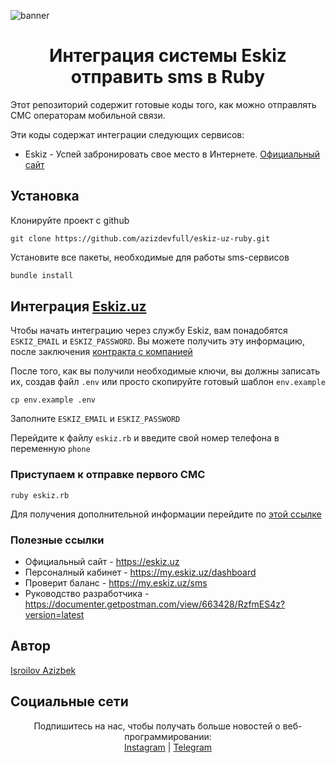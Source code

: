 ![banner](https://i.postimg.cc/zfkFXrK2/Azizdev-1-2.png "banner")

<div align="center">
<h1>Интеграция системы Eskiz отправить sms в Ruby</h1>
</div>

Этот репозиторий содержит готовые коды того, как можно отправлять СМС операторам мобильной связи. 

Эти коды содержат интеграции следующих сервисов:
- Eskiz - Успей забронировать свое место в Интернете. [Официальный сайт](https://eskiz.uz/)

## Установка
Клонируйте проект с github
```console
git clone https://github.com/azizdevfull/eskiz-uz-ruby.git
```

Установите все пакеты, необходимые для работы sms-сервисов
```bash
bundle install
```

## Интеграция [Eskiz.uz](https://eskiz.uz/)

Чтобы начать интеграцию через службу Eskiz, вам понадобятся `ESKIZ_EMAIL` и `ESKIZ_PASSWORD`. Вы можете получить эту информацию, после заключения [контракта с компанией](https://eskiz.uz/reseller)

После того, как вы получили необходимые ключи, вы должны записать их, создав файл `.env` или просто скопируйте готовый шаблон `env.example`
```console
cp env.example .env
```

Заполните `ESKIZ_EMAIL` и `ESKIZ_PASSWORD`

Перейдите к файлу `eskiz.rb` и введите свой номер телефона в переменную `phone`

### Приступаем к отправке первого СМС
```console
ruby eskiz.rb
```

Для получения дополнительной информации перейдите по [этой ссылке](https://documenter.getpostman.com/view/663428/RzfmES4z?version=latest)

### Полезные ссылки

- Официальный сайт - https://eskiz.uz
- Персоналный кабинет - https://my.eskiz.uz/dashboard
- Проверит баланс - https://my.eskiz.uz/sms
- Руководство разработчика - https://documenter.getpostman.com/view/663428/RzfmES4z?version=latest


## Автор
[Isroilov Azizbek](https://t.me/isroilov_azizbek)

## Социальные сети
<div align="center">
  Подпишитесь на нас, чтобы получать больше новостей о веб-программировании: <br>
  <a href="https://www.instagram.com/_az1z_0ken._">Instagram</a>
  <span> | </span>
  <a href="https://t.me/isroilov_azizbek">Telegram</a>
</div>